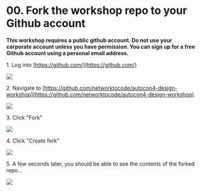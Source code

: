 # 00. Fork the workshop repo to your Github account

__This workshop requires a public github account. Do not use your corporate account unless you have permission. You can sign up for a free Github account using a personal email address.__

1\. Log into [https://github.com/](https://github.com/)

![](https://ajeuwbhvhr.cloudimg.io/https://colony-recorder.s3.amazonaws.com/files/2025-05-18/672d3dbf-7bb8-4075-9b34-4589024b4378/ascreenshot.jpeg?tl_px=45,196&br_px=2797,1735&force_format=jpeg&q=100&width=1120.0)


2\. Navigate to [https://github.com/networktocode/autocon4-design-workshop](https://github.com/networktocode/autocon4-design-workshop)

![](https://ajeuwbhvhr.cloudimg.io/https://colony-recorder.s3.amazonaws.com/files/2025-05-21/0efc1e14-d8e9-42a4-a71f-9daae1510b8f/ascreenshot.jpeg?tl_px=45,268&br_px=2797,1807&force_format=jpeg&q=100&width=1120.0)


3\. Click "Fork"

![](https://ajeuwbhvhr.cloudimg.io/https://colony-recorder.s3.amazonaws.com/files/2025-05-21/0efc1e14-d8e9-42a4-a71f-9daae1510b8f/ascreenshot.jpeg?tl_px=90,0&br_px=2842,1538&force_format=jpeg&q=100&width=1120.0&wat=1&wat_opacity=1&wat_gravity=northwest&wat_url=https://colony-recorder.s3.amazonaws.com/images/watermarks/FB923C_standard.png&wat_pad=806,71)


4\. Click "Create fork"

![](https://ajeuwbhvhr.cloudimg.io/https://colony-recorder.s3.amazonaws.com/files/2025-05-21/c9e03c76-6ca4-4386-98b5-29f092830063/ascreenshot.jpeg?tl_px=90,537&br_px=2842,2076&force_format=jpeg&q=100&width=1120.0&wat=1&wat_opacity=1&wat_gravity=northwest&wat_url=https://colony-recorder.s3.amazonaws.com/images/watermarks/FB923C_standard.png&wat_pad=751,279)


5\. A few seconds later, you should be able to see the contents of the forked repo...

![](https://ajeuwbhvhr.cloudimg.io/https://colony-recorder.s3.amazonaws.com/files/2025-05-21/957127d1-7d5f-4b4d-bbe1-986607740cfa/ascreenshot.jpeg?tl_px=0,94&br_px=2752,1633&force_format=jpeg&q=100&width=1120.0&wat=1&wat_opacity=1&wat_gravity=northwest&wat_url=https://colony-recorder.s3.amazonaws.com/images/watermarks/FB923C_standard.png&wat_pad=7,276)